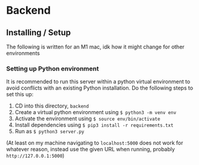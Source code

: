 # Backend

## Installing / Setup

The following is written for an M1 mac, idk how it might change for other environments

### Setting up Python environment

It is recommended to run this server within a python virtual environment to avoid conflicts with an existing Python installation. Do the following steps to set this up:

1. CD into this directory, `backend`
2. Create a virtual python environment using `$ python3 -m venv env`
3. Activate the environment using `$ source env/bin/activate`
4. Install dependencies using `$ pip3 install -r requirements.txt`
5. Run as `$ python3 server.py`

(At least on my machine navigating to `localhost:5000` does not work for whatever reason, instead use the given URL when running, probably `http://127.0.0.1:5000`)
